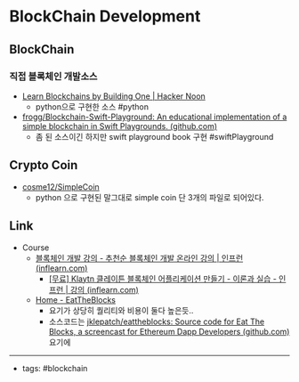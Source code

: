 # BlockChain Development

## BlockChain
### 직접 블록체인 개발소스 
- [Learn Blockchains by Building One | Hacker Noon](https://hackernoon.com/learn-blockchains-by-building-one-117428612f46)
    - python으로 구현한 소스 #python 
- [frogg/Blockchain-Swift-Playground: An educational implementation of a simple blockchain in Swift Playgrounds. (github.com)](https://github.com/frogg/Blockchain-Swift-Playground)
    - 좀 된 소스이긴 하지만 swift playground book 구현 #swiftPlayground 

## Crypto Coin
- [cosme12/SimpleCoin](https://github.com/cosme12/SimpleCoin)
    - python 으로 구현된 말그대로 simple coin 단 3개의 파일로 되어있다. 

## Link
- Course 
    - [블록체인 개발 강의 - 추천순 블록체인 개발 온라인 강의 | 인프런 (inflearn.com)](https://www.inflearn.com/courses/it-programming/dev-blockchain)
        - [[무료] Klaytn 클레이튼 블록체인 어플리케이션 만들기 - 이론과 실습 - 인프런 | 강의 (inflearn.com)](https://www.inflearn.com/course/%ED%81%B4%EB%A0%88%EC%9D%B4%ED%8A%BC)
    - [Home - EatTheBlocks](https://eattheblocks.com/)
        - 요기가 상당히 퀄리티와 비용이 둘다 높은듯.. 
        - 소스코드는 [jklepatch/eattheblocks: Source code for Eat The Blocks, a screencast for Ethereum Dapp Developers (github.com)](https://github.com/jklepatch/eattheblocks) 요기에 

----
- tags: #blockchain